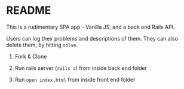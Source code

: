 # README

This is a rudimentary SPA app - Vanilla JS, and a back end Rails API.

Users can log their problems and descriptions of them. They can also delete them, by hitting  `solve`.

1) Fork & Clone

2) Run rails server (`rails s`) from inside back end folder

3) Run `open index.html` from inside front end folder
